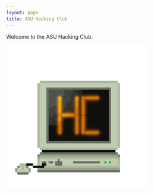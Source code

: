 ```yaml
---
layout: page
title: ASU Hacking Club
---
```


Welcome to the ASU Hacking Club.

![](./files/images/asuhc.png)
